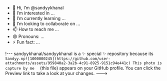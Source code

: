 - 👋 Hi, I’m @sandyykhanal
- 👀 I’m interested in ...
- 🌱 I’m currently learning ...
- 💞️ I’m looking to collaborate on ...
- 📫 How to reach me ...
- 😄 Pronouns: ...
- ⚡ Fun fact: ...

!---
sandyykhanal/sandyykhanal is a ✨ special ✨ repository because its `Sandyy.np![1000000245](https://github.com/user-attachments/assets/959840a2-3a2b-4c91-8925-9151c94e441c) This photo is capture by me 
` (this file) appears on your GitHub profile.
You can click the Preview link to take a look at your changes.
--->

